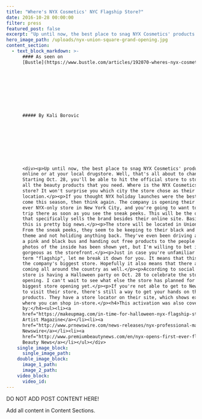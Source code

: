 ```yaml
---
title: "Where's NYX Cosmetics' NYC Flagship Store?"
date: 2016-10-28 00:00:00
filter: press
featured_post: false
excerpt: "Up until now, the best place to snag NYX Cosmetics' products was online or at your local drugstore. Well, that's all about to change. Starting Oct. 28, you'll be able to hit the official store to stock up on all the beauty products that you need. Where is the NYX Cosmetics' flagship store? It won't surprise you which city the store chose as their go-to location."
hero_image_path: /uploads/nyx-union-square-grand-opening.jpg
content_section:
  - text_block_markdown: >-
      #### As seen on
      [Bustle](https://www.bustle.com/articles/192070-wheres-nyx-cosmetics-nyc-flagship-store-heres-exactly-where-to-shop):









      ##### By Kali Borovic









      <div><p>Up until now, the best place to snag NYX Cosmetics' products was
      online or at your local drugstore. Well, that's all about to change.
      Starting Oct. 28, you'll be able to hit the official store to stock up on
      all the beauty products that you need. Where is the NYX Cosmetics' flagship
      store? It won't surprise you which city the store chose as their go-to
      location.</p><p>If you thought NYX holiday launches were the best thing to
      come this season, then think again. The company is opening their biggest
      ever NYX-only store in New York City, and you're going to want to plan your
      trip there as soon as you see the sneak peeks. This will be the only store
      that specifically sells the brand besides their online site. Basically,
      this is pretty big news.</p><p>The store will be located in Union Square.
      From the sneak peeks, they seem to be keeping to their black and white
      theme and not holiding anything back. They've even been driving around
      a pink and black bus and handing out free products to the people of NYC. No
      photos of the inside has been shown yet, but I'm willing to bet it's as
      gorgeous as the storefront.</p><p>Just in case you're unfamiliar with the
      term "flagship", let me break it down for you. It means that this will be
      the company's biggest store. Hopefully it also means that there are stores
      coming all around the country as well.</p><p>According to social media, the
      store is having a Halloween party on Oct. 28 to celebrate the store
      opening. I can't wait to see what else the store has planned for their
      biggest store opening yet.</p><p>If you're not able to get to New York City
      to visit their store, there's still a way to get your hands on the
      products. They have a store locator on their site, which shows exactly
      where you can shop in-store.</p><h4>This activation was also covered
      by:</h4><ul><li><a
      href="https://makeupmag.com/in-time-for-halloween-nyx-flagship-store-opens-in-nyc/">Makeup
      Artist Magazine</a></li><li><a
      href="http://www.prnewswire.com/news-releases/nyx-professional-makeup-opens-first-ever-flagship-store-in-the-heart-of-manhattan-300348159.html">PR
      Newswire</a></li><li><a
      href="http://www.premiumbeautynews.com/en/nyx-opens-first-ever-flagship,10509">Premium
      Beauty News</a></li></ul></div>
    single_image_block:
      single_image_path:
    double_image_block:
      image_1_path:
      image_2_path:
    video_block:
      video_id:
---
```



DO NOT ADD POST CONTENT HERE!

Add all content in Content Sections.